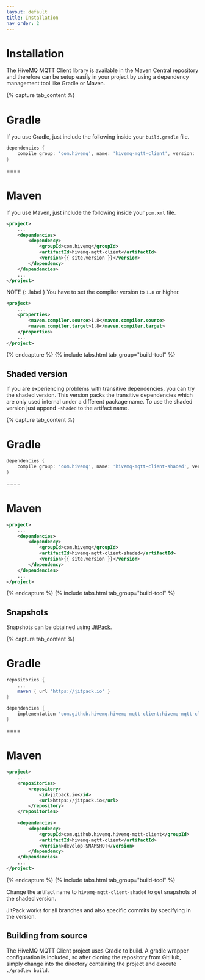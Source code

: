 ```yaml
---
layout: default
title: Installation
nav_order: 2
---
```


# Installation

The HiveMQ MQTT Client library is available in the Maven Central repository and therefore can be setup easily in your
project by using a dependency management tool like Gradle or Maven.

{% capture tab_content %}

Gradle
===

If you use Gradle, just include the following inside your `build.gradle` file.

```groovy
dependencies {
    compile group: 'com.hivemq', name: 'hivemq-mqtt-client', version: '{{ site.version }}'
}
```

====

Maven
===

If you use Maven, just include the following inside your `pom.xml` file.

```xml
<project>
    ...
    <dependencies>
        <dependency>
            <groupId>com.hivemq</groupId>
            <artifactId>hivemq-mqtt-client</artifactId>
            <version>{{ site.version }}</version>
        </dependency>
    </dependencies>
    ...
</project>
```

NOTE
{: .label }
You have to set the compiler version to `1.8` or higher.

```xml
<project>
    ...
    <properties>
        <maven.compiler.source>1.8</maven.compiler.source>
        <maven.compiler.target>1.8</maven.compiler.target>
    </properties>
    ...
</project>
```

{% endcapture %}
{% include tabs.html tab_group="build-tool" %}


## Shaded version

If you are experiencing problems with transitive dependencies, you can try the shaded version.
This version packs the transitive dependencies which are only used internal under a different package name.
To use the shaded version just append `-shaded` to the artifact name.

{% capture tab_content %}

Gradle
===

```groovy
dependencies {
    compile group: 'com.hivemq', name: 'hivemq-mqtt-client-shaded', version: '{{ site.version }}'
}
```

====

Maven
===

```xml
<project>
    ...
    <dependencies>
        <dependency>
            <groupId>com.hivemq</groupId>
            <artifactId>hivemq-mqtt-client-shaded</artifactId>
            <version>{{ site.version }}</version>
        </dependency>
    </dependencies>
    ...
</project>
```

{% endcapture %}
{% include tabs.html tab_group="build-tool" %}


## Snapshots

Snapshots can be obtained using [JitPack](https://jitpack.io/#hivemq/hivemq-mqtt-client).

{% capture tab_content %}

Gradle
===

```groovy
repositories {
    ...
    maven { url 'https://jitpack.io' }
}

dependencies {
    implementation 'com.github.hivemq.hivemq-mqtt-client:hivemq-mqtt-client:develop-SNAPSHOT'
}
```

====

Maven
===

```xml
<project>
    ...
    <repositories>
        <repository>
            <id>jitpack.io</id>
            <url>https://jitpack.io</url>
        </repository>
    </repositories>
    
    <dependencies>
        <dependency>
            <groupId>com.github.hivemq.hivemq-mqtt-client</groupId>
            <artifactId>hivemq-mqtt-client</artifactId>
            <version>develop-SNAPSHOT</version>
        </dependency>
    </dependencies>
    ...
</project>
```

{% endcapture %}
{% include tabs.html tab_group="build-tool" %}

Change the artifact name to `hivemq-mqtt-client-shaded` to get snapshots of the shaded version.

JitPack works for all branches and also specific commits by specifying in the version.


## Building from source

The HiveMQ MQTT Client project uses Gradle to build. A gradle wrapper configuration is included, so after cloning the 
repository from GitHub, simply change into the directory containing the project and execute `./gradlew build`.